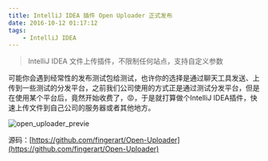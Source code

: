 ```yaml
---
title: IntelliJ IDEA 插件 Open Uploader 正式发布
date: 2016-10-12 01:17:12
tags:
    - IntelliJ IDEA
---
```


> IntelliJ IDEA 文件上传插件，不限制任何站点，支持自定义参数

可能你会遇到经常性的发布测试包给测试，也许你的选择是通过聊天工具发送、上传到一些测试的分发平台，之前我们公司使用的方式正是通过测试分发平台，但是在使用某个平台后，竟然开始收费了，😡，于是就打算做个IntelliJ IDEA插件，快速上传文件到自己公司的服务器或者其他地方。

![open_uploader_previe](http://fingerart.qiniudn.com/2016-10-12-open_uploader_preview.gif)

源码：[https://github.com/fingerart/Open-Uploader](https://github.com/fingerart/Open-Uploader)

